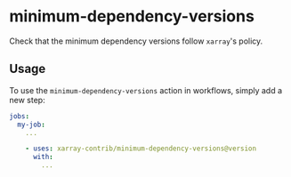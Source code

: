 # minimum-dependency-versions

Check that the minimum dependency versions follow `xarray`'s policy.

## Usage

To use the `minimum-dependency-versions` action in workflows, simply add a new step:

```yaml
jobs:
  my-job:
    ...

    - uses: xarray-contrib/minimum-dependency-versions@version
      with:
        ...
```

